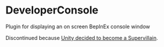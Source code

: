 # DeveloperConsole
Plugin for displaying an on screen BepInEx console window

Discontinued because [Unity decided to become a Supervillain](https://unity.com/pricing-updates).
